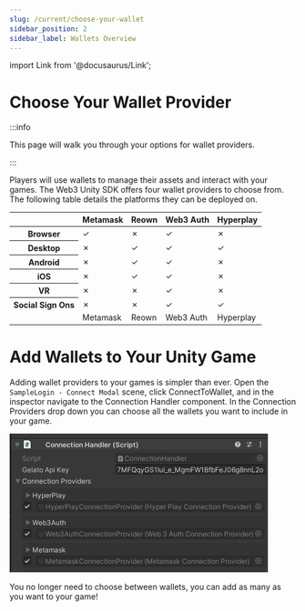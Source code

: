 ```yaml
---
slug: /current/choose-your-wallet
sidebar_position: 2
sidebar_label: Wallets Overview
---
```


import Link from '@docusaurus/Link';

# Choose Your Wallet Provider

:::info

This page will walk you through your options for wallet providers.

:::

Players will use wallets to manage their assets and interact with your games. The Web3 Unity SDK offers four wallet providers to choose from. The following table details the platforms they can be deployed on.

<table className="transparent-table">
  <thead>
    <tr>
      <th></th>
      <th>Metamask</th>
      <th>Reown</th>
      <th>Web3 Auth</th>
      <th>Hyperplay</th>
    </tr>
  </thead>
  <tbody>
    <tr>
      <th className="table-cell-bold-green">Browser</th>
      <td className="center-content">✓</td>
      <td className="center-content greyed-out">✗</td>
      <td className="center-content">✓</td>
      <td className="center-content greyed-out">✗</td>
    </tr>
    <tr>
      <th className="table-cell-bold-green">Desktop</th>
      <td className="center-content greyed-out">✗</td>
      <td className="center-content">✓</td>
      <td className="center-content">✓</td>
      <td className="center-content">✓</td>
    </tr>
    <tr>
      <th className="table-cell-bold-green">Android</th>
      <td className="center-content greyed-out">✗</td>
      <td className="center-content">✓</td>
      <td className="center-content">✓</td>
      <td className="center-content greyed-out">✗</td>
    </tr>
    <tr>
      <th className="table-cell-bold-green">iOS</th>
      <td className="center-content greyed-out">✗</td>
      <td className="center-content">✓</td>
      <td className="center-content">✓</td>
      <td className="center-content greyed-out">✗</td>
    </tr>
    <tr>
      <th className="table-cell-bold-green">VR</th>
      <td className="center-content greyed-out">✗</td>
      <td className="center-content greyed-out">✗</td>
      <td className="center-content">✓</td>
      <td className="center-content greyed-out">✗</td>
    </tr>
    <tr>
      <th className="table-cell-bold-green">Social Sign Ons</th>
      <td className="center-content greyed-out">✗</td>
      <td className="center-content greyed-out">✗</td>
      <td className="center-content">✓</td>
      <td className="center-content">✓</td>
    </tr>
    <tr>
      <td></td>
      <td><Link className="custom-button" to="/current/metamask" style={{ margin: '10px' }}>Metamask</Link></td>
      <td><Link className="custom-button" to="/current/reown" style={{ margin: '10px' }}>Reown</Link></td>
      <td><Link className="custom-button" to="/current/web3auth" style={{ margin: '10px' }}>Web3 Auth</Link></td>
      <td><Link className="custom-button" to="/current/hyperplay" style={{ margin: '10px' }}>Hyperplay</Link></td>
    </tr>
  </tbody>
</table>

# Add Wallets to Your Unity Game

Adding wallet providers to your games is simpler than ever. Open the `SampleLogin - Connect Modal` scene, click ConnectToWallet, and in the inspector navigate to the Connection Handler component. In the Connection Providers drop down you can choose all the wallets you want to include in your game.

![](assets/wallets/overview/connection-handler.png)

You no longer need to choose between wallets, you can add as many as you want to your game!